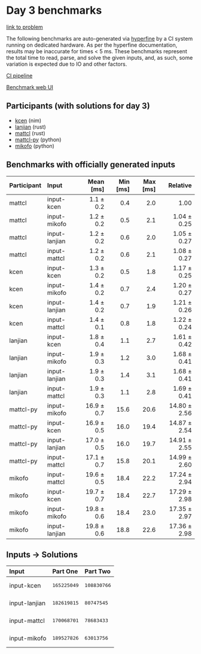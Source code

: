 # Day 3 benchmarks

[link to problem](https://adventofcode.com/2024/day/3)

The following benchmarks are auto-generated via
[hyperfine](https://github.com/sharkdp/hyperfine) by a CI system running on
dedicated hardware. As per the hyperfine documentation, results may be
inaccurate for times < 5 ms. These benchmarks represent the total time to read,
parse, and solve the given inputs, and, as such, some variation is expected due
to IO and other factors.

[CI pipeline](http://ci.papercode.net:8080/teams/main/pipelines/aoc2024)

[Benchmark web UI](https://aoc.ancalagon.black)


## Participants (with solutions for day 3)

- [kcen](https://github.com/kcen/aoc2024) (nim)
- [lanjian](https://github.com/lanjian/aoc-2024) (rust)
- [mattcl](https://github.com/mattcl/aoc2024) (rust)
- [mattcl-py](https://github.com/mattcl/aoc2024-py) (python)
- [mikofo](https://github.com/mikofo/aoc2024) (python)


## Benchmarks with officially generated inputs

| Participant | Input | Mean [ms] | Min [ms] | Max [ms] | Relative |
|:---|:---|---:|---:|---:|---:|
| mattcl | input-kcen | 1.1 ± 0.2 | 0.4 | 2.0 | 1.00 |
| mattcl | input-mikofo | 1.2 ± 0.2 | 0.5 | 2.1 | 1.04 ± 0.25 |
| mattcl | input-lanjian | 1.2 ± 0.2 | 0.6 | 2.0 | 1.05 ± 0.27 |
| mattcl | input-mattcl | 1.2 ± 0.2 | 0.6 | 2.1 | 1.08 ± 0.27 |
| kcen | input-kcen | 1.3 ± 0.2 | 0.5 | 1.8 | 1.17 ± 0.25 |
| kcen | input-mikofo | 1.4 ± 0.2 | 0.7 | 2.4 | 1.20 ± 0.27 |
| kcen | input-lanjian | 1.4 ± 0.2 | 0.7 | 1.9 | 1.21 ± 0.26 |
| kcen | input-mattcl | 1.4 ± 0.1 | 0.8 | 1.8 | 1.22 ± 0.24 |
| lanjian | input-kcen | 1.8 ± 0.4 | 1.1 | 2.7 | 1.61 ± 0.42 |
| lanjian | input-mikofo | 1.9 ± 0.3 | 1.2 | 3.0 | 1.68 ± 0.41 |
| lanjian | input-lanjian | 1.9 ± 0.3 | 1.4 | 3.1 | 1.68 ± 0.41 |
| lanjian | input-mattcl | 1.9 ± 0.3 | 1.1 | 2.8 | 1.69 ± 0.41 |
| mattcl-py | input-mikofo | 16.9 ± 0.7 | 15.6 | 20.6 | 14.80 ± 2.56 |
| mattcl-py | input-kcen | 16.9 ± 0.5 | 16.0 | 19.4 | 14.87 ± 2.54 |
| mattcl-py | input-lanjian | 17.0 ± 0.5 | 16.0 | 19.7 | 14.91 ± 2.55 |
| mattcl-py | input-mattcl | 17.1 ± 0.7 | 15.8 | 20.1 | 14.99 ± 2.60 |
| mikofo | input-mattcl | 19.6 ± 0.5 | 18.4 | 22.2 | 17.24 ± 2.94 |
| mikofo | input-kcen | 19.7 ± 0.7 | 18.4 | 22.7 | 17.29 ± 2.98 |
| mikofo | input-mikofo | 19.8 ± 0.6 | 18.4 | 23.0 | 17.35 ± 2.97 |
| mikofo | input-lanjian | 19.8 ± 0.6 | 18.8 | 22.6 | 17.36 ± 2.98 |


## Inputs -> Solutions

| Input | Part One | Part Two |
|:---|:---|:---|
|input-kcen|<pre>165225049</pre>|<pre>108830766</pre>|
|input-lanjian|<pre>182619815</pre>|<pre>80747545</pre>|
|input-mattcl|<pre>170068701</pre>|<pre>78683433</pre>|
|input-mikofo|<pre>189527826</pre>|<pre>63013756</pre>|